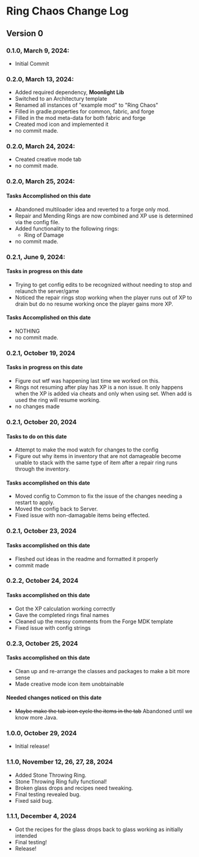 # Ring Chaos Change Log
## Version 0
### 0.1.0, March 9, 2024:
- Initial Commit
### 0.2.0, March 13, 2024:
- Added required dependency, **Moonlight Lib**
- Switched to an Architectury template
- Renamed all instances of "example mod" to "Ring Chaos"
- Filled in gradle.properties for common, fabric, and forge
- Filled in the mod meta-data for both fabric and forge
- Created mod icon and implemented it
- no commit made.
### 0.2.0, March 24, 2024:
- Created creative mode tab
- no commit made.
### 0.2.0, March 25, 2024:
#### Tasks Accomplished on this date
- Abandoned multiloader idea and reverted to a forge only mod.
- Repair and Mending Rings are now combined and XP use is determined via the config file.
- Added functionality to the following rings:
  - Ring of Damage
- no commit made.
### 0.2.1, June 9, 2024:
#### Tasks in progress on this date
- Trying to get config edits to be recognized without needing to stop and relaunch the server/game
- Noticed the repair rings stop working when the player runs out of XP to drain but do no resume working once the player gains more XP.
#### Tasks Accomplished on this date
- NOTHING
- no commit made.
### 0.2.1, October 19, 2024
#### Tasks in progress on this date
- Figure out wtf was happening last time we worked on this.
- Rings not resuming after play has XP is a non issue. It only happens when the XP is added via cheats and only when using set. When add is used the ring will resume working.
- no changes made
### 0.2.1, October 20, 2024
#### Tasks to do on this date
- Attempt to make the mod watch for changes to the config
- Figure out why items in inventory that are not damageable become unable to stack with the same type of item after a repair ring runs through the inventory.
#### Tasks accomplished on this date
- Moved config to Common to fix the issue of the changes needing a restart to apply.
- Moved the config back to Server.
- Fixed issue with non-damagable items being effected.
### 0.2.1, October 23, 2024
#### Tasks accomplished on this date
- Fleshed out ideas in the readme and formatted it properly
- commit made
### 0.2.2, October 24, 2024
#### Tasks accomplished on this date
- Got the XP calculation working correctly
- Gave the completed rings final names
- Cleaned up the messy comments from the Forge MDK template
- Fixed issue with config strings
### 0.2.3, October 25, 2024
#### Tasks accomplished on this date
- Clean up and re-arrange the classes and packages to make a bit more sense
- Made creative mode icon item unobtainable
#### Needed changes noticed on this date
- ~~Maybe make the tab icon cycle the items in the tab~~ Abandoned until we know more Java.
### 1.0.0, October 29, 2024
- Initial release!
### 1.1.0, November 12, 26, 27, 28, 2024
- Added Stone Throwing Ring.
- Stone Throwing Ring fully functional!
- Broken glass drops and recipes need tweaking.
- Final testing revealed bug.
- Fixed said bug.
### 1.1.1, December 4, 2024
- Got the recipes for the glass drops back to glass working as initially intended
- Final testing!
- Release!